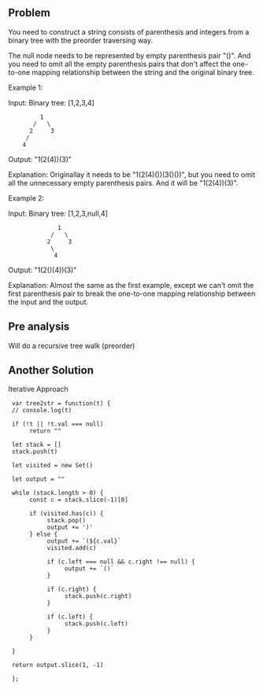 ## Problem

You need to construct a string consists of parenthesis and integers from a binary tree with the preorder traversing way.

The null node needs to be represented by empty parenthesis pair "()". And you need to omit all the empty parenthesis pairs that don't affect the one-to-one mapping relationship between the string and the original binary tree.

Example 1:

Input: Binary tree: [1,2,3,4]

             1
           /   \
          2     3
         /
        4

Output: "1(2(4))(3)"

Explanation: Originallay it needs to be "1(2(4)())(3()())",
but you need to omit all the unnecessary empty parenthesis pairs.
And it will be "1(2(4))(3)".

Example 2:

Input: Binary tree: [1,2,3,null,4]

                  1
                /   \
               2     3
                \
                 4

Output: "1(2()(4))(3)"

Explanation: Almost the same as the first example,
except we can't omit the first parenthesis pair to break the one-to-one mapping relationship between the input and the output.

## Pre analysis

Will do a recursive tree walk (preorder)

## Another Solution

Iterative Approach

     var tree2str = function(t) {
     // console.log(t)

     if (!t || !t.val === null)
          return ""

     let stack = []
     stack.push(t)

     let visited = new Set()

     let output = ""

     while (stack.length > 0) {
          const c = stack.slice(-1)[0]

          if (visited.has(c)) {
               stack.pop()
               output += ')'
          } else {
               output += `(${c.val}`
               visited.add(c)

               if (c.left === null && c.right !== null) {
                    output += `()`
               }

               if (c.right) {
                    stack.push(c.right)
               }

               if (c.left) {
                    stack.push(c.left)
               }
          }

     }

     return output.slice(1, -1)

     };
